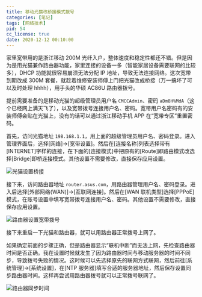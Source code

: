 ```yaml
---
title: 移动光猫改桥接模式拨号
categories: [笔记]
tags: [网络技术]
pid: 54
cc_license: true
date: 2020-12-12 00:10:00
---
```


家里宽带用的是浙江移动 200M 光纤入户，整体速度和稳定性都还不错。但是因为是用光猫兼作路由器功能，家里连接的设备一多（智能家居设备需要联网的比较多），DHCP 功能就很容易崩溃无法分配 IP 地址，导致无法连接网络。这次宽带到期改成 300M 套餐，就趁着维修安装师傅上门把光猫改成桥接（万一搞坏了可以及时处理 hhhh），用手头的华硕 AC86U 路由器拨号。
<!-- more -->

提前需要准备的是移动光猫的超级管理员用户名 `CMCCAdmin`、密码 `aDm8H%MdA`（这个已经网上满天飞了），以及宽带拨号连接用户名、密码。宽带用户名密码有的安装师傅会贴在光猫上，没有的话可以通过浙江移动手机 APP 在“宽带专区”重置密码。

首先，访问光猫地址 `198.168.1.1`，用上面的超级管理员用户名、密码登录。进入管理界面后，选择[网络]→[宽带设置]。然后在[连接名称]列表选择带有[INTERNET]字样的连接，在下面的[连接模式]中把原有的[Route]即路由模式改选择[Bridge]即桥连接模式。其他设置不需要修改，直接保存应用设置。

![光猫设置桥接](https://cdn.pinlyu.com/posts/2020/54-modem.webp#650x)

接下来，访问路由器地址 `router.asus.com`，用路由器管理用户名、密码登录。进入后选择[外部网络(WAN)]→[互联网连接]。然后在[WAN 联机类型]选择[PPPoE]模式，在账号设置中填写宽带拨号连接用户名、密码。其他设置不需要修改，直接保存应用设置。

![路由器设置宽带拨号](https://cdn.pinlyu.com/posts/2020/54-ac86u.webp#650x)

接下来重启一下光猫和路由器，就可以用路由器正常拨号上网了。

如果确定前面的步骤正确，但是路由器显示“联机中断”而无法上网，先检查路由器时间是否正确。我在设置时候就发生了因为路由器时间与移动服务器的时间不同步，导致拨号失败的情况。这时候可以先选择原先的联网方式联网，然后前往[系统管理]→[系统设置]，在[NTP 服务器]填写合适的服务器地址，然后保存设置同步路由器时间。这样再尝试用路由器拨号就可以正常拨号联网了。

![路由器同步时间](https://cdn.pinlyu.com/posts/2020/54-ntp.webp#650x)